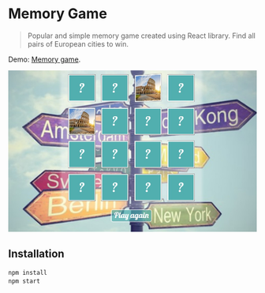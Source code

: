 # Memory Game

> Popular and simple memory game created using React library. Find all pairs of European cities to win.

Demo: [Memory game](https://dunjamarc.github.io/memory-game).

![](screenshot.jpg)

## Installation

```sh
npm install
npm start
```
